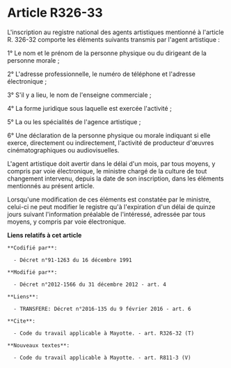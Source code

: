 # Article R326-33

L'inscription au registre national des agents artistiques mentionné à l'article R. 326-32 comporte les éléments suivants
transmis par l'agent artistique : 

1° Le nom et le prénom de la personne physique ou du dirigeant de la personne morale ; 

2° L'adresse professionnelle, le numéro de téléphone et l'adresse électronique ; 

3° S'il y a lieu, le nom de l'enseigne commerciale ; 

4° La forme juridique sous laquelle est exercée l'activité ; 

5° La ou les spécialités de l'agence artistique ; 

6° Une déclaration de la personne physique ou morale indiquant si elle exerce, directement ou indirectement, l'activité de
producteur d'œuvres cinématographiques ou audiovisuelles. 

L'agent artistique doit avertir dans le délai d'un mois, par tous moyens, y compris par voie électronique, le ministre chargé
de la culture de tout changement intervenu, depuis la date de son inscription, dans les éléments mentionnés au présent
article. 

Lorsqu'une modification de ces éléments est constatée par le ministre, celui-ci ne peut modifier le registre qu'à
l'expiration d'un délai de quinze jours suivant l'information préalable de l'intéressé, adressée par tous moyens, y compris
par voie électronique.

**Liens relatifs à cet article**

	**Codifié par**:

	  - Décret n°91-1263 du 16 décembre 1991

	**Modifié par**:

	  - Décret n°2012-1566 du 31 décembre 2012 - art. 4

	**Liens**:

	  - TRANSFERE: Décret n°2016-135 du 9 février 2016 - art. 6

	**Cite**:

	  - Code du travail applicable à Mayotte. - art. R326-32 (T)

	**Nouveaux textes**:

	  - Code du travail applicable à Mayotte. - art. R811-3 (V)
